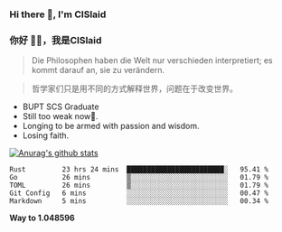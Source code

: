 ### Hi there 👋, I'm ClSlaid
### 你好 👋🏻️，我是ClSlaid
<!-- #### However Difficult It Might Seem, The Challenge Will Be Overcome
#### 雄关漫道真如铁 而今迈步从头越 -->
<!-- Across the Great Wall we can reach every corner of the world. -->
> Die Philosophen haben die Welt nur verschieden interpretiert; es kommt darauf an, sie zu verändern.

> 哲学家们只是用不同的方式解释世界，问题在于改变世界。


<!--- 🔭 I'm currently working on [simple BUPT-CES's 16-bits CPU Developing course](https://github.com/ClSlaid/Naive_CPU). -->
<!-- - 🔭 I'm currently working on PingCAP's Talent Plan, wish I could commit a PR to Chaos Mesh! -->
<!-- - 🔭 I'm currently preparing for Postgraduate Recruiting Test. -->
<!-- 🔭 Intern of @datafuselabs. -->
<!-- - BUPT Communication Engineering Undergraduate. -->
- BUPT SCS Graduate
- Still too weak now🥬.
- Longing to be armed with passion and wisdom.
- Losing faith.


[![Anurag's github stats](https://github-readme-stats.vercel.app/api?username=ClSlaid&layout=compact&show_icons=true)](https://github.com/anuraghazra/github-readme-stats)
<!--START_SECTION:waka-->
```text
Rust         23 hrs 24 mins  ████████████████████████░   95.41 % 
Go           26 mins         ▒░░░░░░░░░░░░░░░░░░░░░░░░   01.79 % 
TOML         26 mins         ▒░░░░░░░░░░░░░░░░░░░░░░░░   01.79 % 
Git Config   6 mins          ░░░░░░░░░░░░░░░░░░░░░░░░░   00.47 % 
Markdown     5 mins          ░░░░░░░░░░░░░░░░░░░░░░░░░   00.34 % 
```
<!--END_SECTION:waka-->

**Way to 1.048596**

<!--
**ClSlaid/ClSlaid** is a ✨ _special_ ✨ repository because its `README.md` (this file) appears on your GitHub profile.

Here are some ideas to get you started:

- 🔭 I’m currently working on ...
- 🌱 I’m currently learning ...
- 👯 I’m looking to collaborate on ...
- 🤔 I’m looking for help with ...
- 💬 Ask me about ...
- 📫 How to reach me: ...
- 😄 Pronouns: ...
- ⚡ Fun fact: ...
-->
